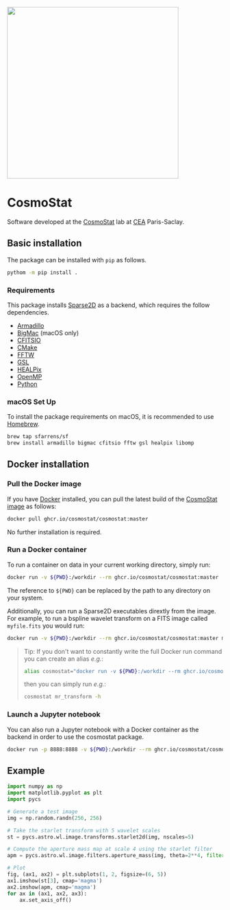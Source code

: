 <a href="http://www.cosmostat.org/" target_="blank"><img src="http://www.cosmostat.org/wp-content/uploads/2017/07/CosmoStat-Logo_WhiteBK.jpg" width="400"></a>

# CosmoStat

Software developed at the [CosmoStat](https://www.cosmostat.org/) lab at [CEA](https://www.cea.fr/english) Paris-Saclay.

## Basic installation

The package can be installed with `pip` as follows.

```bash
pythom -m pip install .
```

### Requirements

This package installs [Sparse2D](https://github.com/CosmoStat/Sparse2D) as a backend, which requires the follow dependencies.

- [Armadillo](https://arma.sourceforge.net/)
- [BigMac](https://github.com/sfarrens/bigmac) (macOS only)
- [CFITSIO](https://heasarc.gsfc.nasa.gov/fitsio/)
- [CMake](https://cmake.org/)
- [FFTW](https://www.fftw.org/)
- [GSL](https://www.gnu.org/software/gsl/)
- [HEALPix](https://healpix.jpl.nasa.gov/)
- [OpenMP](https://www.openmp.org/)
- [Python](https://www.python.org/)

### macOS Set Up

To install the package requirements on macOS, it is recommended to use [Homebrew](https://brew.sh/).

```bash
brew tap sfarrens/sf
brew install armadillo bigmac cfitsio fftw gsl healpix libomp
```

## Docker installation

### Pull the Docker image

If you have [Docker](https://www.docker.com/) installed, you can pull the latest build of the [CosmoStat image](https://github.com/cosmostat/cosmostat/pkgs/container/cosmostat) as follows:

```bash
docker pull ghcr.io/cosmostat/cosmostat:master
```

No further installation is required.

### Run a Docker container

To run a container on data in your current working directory, simply run:

```bash
docker run -v ${PWD}:/workdir --rm ghcr.io/cosmostat/cosmostat:master
```

The reference to `${PWD}` can be replaced by the path to any directory on your system.

Additionally, you can run a Sparse2D executables dirextly from the image. For example, to run a bspline wavelet transform on a FITS image called `myfile.fits` you would run:

```bash
docker run -v ${PWD}:/workdir --rm ghcr.io/cosmostat/cosmostat:master mr_transform -t 2 myfile.fits myoutput.mr
```

> Tip: If you don't want to constantly write the full Docker run command you can create an alias *e.g.*:
> ```bash
> alias cosmostat="docker run -v ${PWD}:/workdir --rm ghcr.io/cosmostat/cosmostat:master"
> ```
> then you can simply run *e.g.*:
> ```bash
> cosmostat mr_transform -h
> ```

### Launch a Jupyter notebook

You can also run a Jupyter notebook with a Docker container as the backend in order to use the cosmostat package.

```bash
docker run -p 8888:8888 -v ${PWD}:/workdir --rm ghcr.io/cosmostat/cosmostat:master notebook
```

## Example

```python
import numpy as np
import matplotlib.pyplot as plt
import pycs

# Generate a test image
img = np.random.randn(256, 256)

# Take the starlet transform with 5 wavelet scales
st = pycs.astro.wl.image.transforms.starlet2d(img, nscales=5)

# Compute the aperture mass map at scale 4 using the starlet filter
apm = pycs.astro.wl.image.filters.aperture_mass(img, theta=2**4, filter='starlet')

# Plot
fig, (ax1, ax2) = plt.subplots(1, 2, figsize=(6, 5))
ax1.imshow(st[3], cmap='magma')
ax2.imshow(apm, cmap='magma')
for ax in (ax1, ax2, ax3):
    ax.set_axis_off()
```
